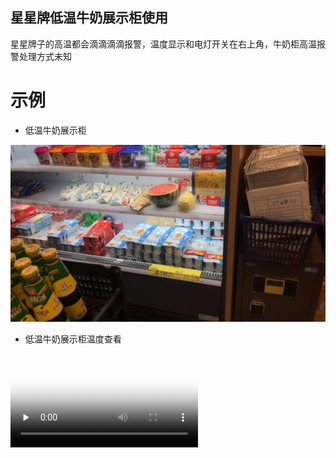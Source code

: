## 星星牌低温牛奶展示柜使用

星星牌子的高温都会滴滴滴滴报警，温度显示和电灯开关在右上角，牛奶柜高温报警处理方式未知

# 示例

* 低温牛奶展示柜
  
![](../../resources/pic/equipment/低温牛奶展示柜3.jpeg ':size=50%')

* 低温牛奶展示柜温度查看
 
<video id="video" controls="" preload="none" poster="../../resources/pic/common/视频封面3.png"><source id="mp4" src="../../resources/pic/equipment/低温牛奶展示柜温度查看.mp4" type="video/mp4"></videos>

